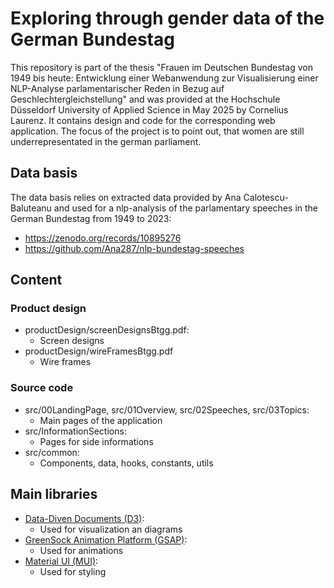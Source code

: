 # Exploring through gender data of the German Bundestag

This repository is part of the thesis "Frauen im Deutschen Bundestag von 1949 bis heute: Entwicklung einer Webanwendung zur Visualisierung einer NLP-Analyse parlamentarischer Reden in Bezug auf Geschlechtergleichstellung" and was provided at the Hochschule Düsseldorf University of Applied Science in May 2025 by Cornelius Laurenz. It contains design and code for the corresponding web application. The focus of the project is to point out, that women are still underrepresentated in the german parliament.

## Data basis

The data basis relies on extracted data provided by Ana Calotescu-Baluteanu and used for a nlp-analysis of the parlamentary speeches in the German Bundestag from 1949 to 2023:

- https://zenodo.org/records/10895276
- https://github.com/Ana287/nlp-bundestag-speeches

## Content

### Product design

- productDesign/screenDesignsBtgg.pdf:
  - Screen designs
- productDesign/wireFramesBtgg.pdf
  - Wire frames

### Source code

- src/00LandingPage, src/01Overview, src/02Speeches, src/03Topics:
  - Main pages of the application
- src/InformationSections:
  - Pages for side informations
- src/common:
  - Components, data, hooks, constants, utils

## Main libraries

- [Data-Diven Documents (D3)](https://github.com/d3/d3):
  - Used for visualization an diagrams
- [GreenSock Animation Platform (GSAP)](https://github.com/greensock/GSAP):
  - Used for animations
- [Material UI (MUI)](https://github.com/mui/material-ui):
  - Used for styling
